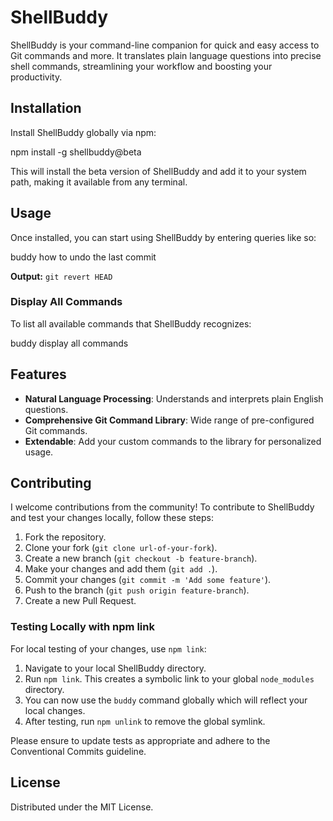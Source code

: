 # ShellBuddy

ShellBuddy is your command-line companion for quick and easy access to Git commands and more. It translates plain language questions into precise shell commands, streamlining your workflow and boosting your productivity.

## Installation

Install ShellBuddy globally via npm:

npm install -g shellbuddy@beta


This will install the beta version of ShellBuddy and add it to your system path, making it available from any terminal.

## Usage

Once installed, you can start using ShellBuddy by entering queries like so:

buddy how to undo the last commit

**Output:** `git revert HEAD`

### Display All Commands

To list all available commands that ShellBuddy recognizes:

buddy display all commands

## Features

- **Natural Language Processing**: Understands and interprets plain English questions.
- **Comprehensive Git Command Library**: Wide range of pre-configured Git commands.
- **Extendable**: Add your custom commands to the library for personalized usage.

## Contributing

I welcome contributions from the community! To contribute to ShellBuddy and test your changes locally, follow these steps:

1. Fork the repository.
2. Clone your fork (`git clone url-of-your-fork`).
3. Create a new branch (`git checkout -b feature-branch`).
4. Make your changes and add them (`git add .`).
5. Commit your changes (`git commit -m 'Add some feature'`).
6. Push to the branch (`git push origin feature-branch`).
7. Create a new Pull Request.

### Testing Locally with npm link

For local testing of your changes, use `npm link`:

1. Navigate to your local ShellBuddy directory.
2. Run `npm link`. This creates a symbolic link to your global `node_modules` directory.
3. You can now use the `buddy` command globally which will reflect your local changes.
4. After testing, run `npm unlink` to remove the global symlink.

Please ensure to update tests as appropriate and adhere to the Conventional Commits guideline.

## License

Distributed under the MIT License.
